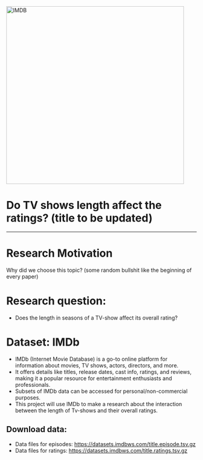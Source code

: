 <img width="470" alt="IMDB" src="https://github.com/course-dprep/team-project-team-7/assets/143189371/78ed07c6-0dc6-4e4e-925d-a0c59ba3ba38">

# Do TV shows length affect the ratings? (title to be updated)

----
# Research Motivation
Why did we choose this topic? (some random bullshit like the beginning of every paper)

# Research question:
- Does the length in seasons of a TV-show affect its overall rating?

# Dataset: IMDb
- IMDb (Internet Movie Database) is a go-to online platform for information about movies, TV shows, actors, directors, and more.
- It offers details like titles, release dates, cast info, ratings, and reviews, making it a popular resource for entertainment enthusiasts and professionals.
- Subsets of IMDb data can be accessed for personal/non-commercial purposes.
- This project will use IMDb to make a research about the interaction between the length of Tv-shows and their overall ratings.

## Download data:
- Data files for episodes: https://datasets.imdbws.com/title.episode.tsv.gz      
- Data files for ratings: https://datasets.imdbws.com/title.ratings.tsv.gz
